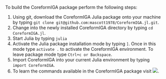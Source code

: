To build the CoreformIGA package perform the following steps:

1. Using git, download the CoreformIGA Julia package onto your machine by typing `git clone git@github.com:mascott1978/CoreformIGA.jl.git`.
2. Change into the newly installed CoreformIGA directory by typing `cd CoreformIGA.jl`.
3. Start Julia by typing `julia`
4. Activate the Julia package installation mode by typing `]`. Once in this mode type `activate .` to activate the CoreformIGA environment. To leave package mode type `Ctrl+c or Backspace`.
5. Import CoreformIGA into your current Julia environment by typing `import CoreformIGA`.
6. To learn the commands available in the CoreformIGA package visit [![](https://img.shields.io/badge/docs-stable-blue.svg)](https://mascott1978.github.io/CoreformIGA.jl/dev).

